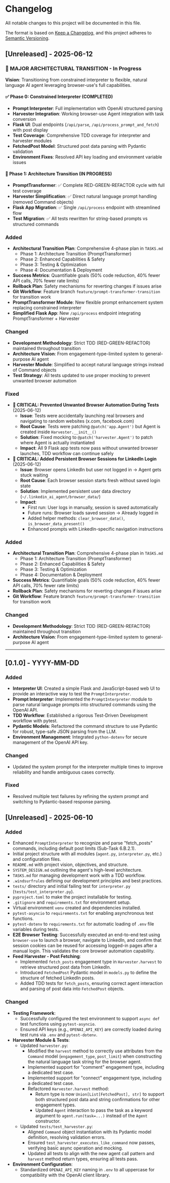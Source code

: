 # Changelog

All notable changes to this project will be documented in this file.

The format is based on [Keep a Changelog](https://keepachangelog.com/en/1.0.0/),
and this project adheres to [Semantic Versioning](https://semver.org/spec/v2.0.0.html).

## [Unreleased] - 2025-06-12

### 🚀 MAJOR ARCHITECTURAL TRANSITION - In Progress
**Vision**: Transitioning from constrained interpreter to flexible, natural language AI agent leveraging browser-use's full capabilities.

#### ✅ Phase 0: Constrained Interpreter (COMPLETED)
- **Prompt Interpreter**: Full implementation with OpenAI structured parsing
- **Harvester Integration**: Working browser-use Agent integration with task conversion
- **Flask UI**: Dual endpoints (`/api/parse`, `/api/process_prompt_and_fetch`) with post display
- **Test Coverage**: Comprehensive TDD coverage for interpreter and harvester modules
- **FetchedPost Model**: Structured post data parsing with Pydantic validation
- **Environment Fixes**: Resolved API key loading and environment variable issues

#### 🔄 Phase 1: Architecture Transition (IN PROGRESS)
- **PromptTransformer**: ✅ Complete RED-GREEN-REFACTOR cycle with full test coverage
- **Harvester Simplification**: ✅ Direct natural language prompt handling (removed Command objects)
- **Flask App Migration**: ✅ Single `/api/process` endpoint with streamlined flow
- **Test Migration**: ✅ All tests rewritten for string-based prompts vs structured commands

### Added
- **Architectural Transition Plan**: Comprehensive 4-phase plan in `TASKS.md`
  - Phase 1: Architecture Transition (PromptTransformer)
  - Phase 2: Enhanced Capabilities & Safety
  - Phase 3: Testing & Optimization  
  - Phase 4: Documentation & Deployment
- **Success Metrics**: Quantifiable goals (50% code reduction, 40% fewer API calls, 70% fewer rate limits)
- **Rollback Plan**: Safety mechanisms for reverting changes if issues arise
- **Git Workflow**: Feature branch `feature/prompt-transformer-transition` for transition work
- **PromptTransformer Module**: New flexible prompt enhancement system replacing constrained interpreter
- **Simplified Flask App**: New `/api/process` endpoint integrating PromptTransformer + Harvester

### Changed
- **Development Methodology**: Strict TDD (RED-GREEN-REFACTOR) maintained throughout transition
- **Architecture Vision**: From engagement-type-limited system to general-purpose AI agent
- **Harvester Module**: Simplified to accept natural language strings instead of Command objects
- **Test Strategy**: All tests updated to use proper mocking to prevent unwanted browser automation

### Fixed
- **🔧 CRITICAL: Prevented Unwanted Browser Automation During Tests** (2025-06-12)
  - **Issue**: Tests were accidentally launching real browsers and navigating to random websites (x.com, facebook.com) 
  - **Root Cause**: Tests were patching `@patch('app.Agent')` but Agent is created inside `Harvester.__init__()`
  - **Solution**: Fixed mocking to `@patch('harvester.Agent')` to patch where Agent is actually instantiated
  - **Impact**: All 9 Flask app tests now pass without unwanted browser launches, TDD workflow can continue safely
- **🔑 CRITICAL: Added Persistent Browser Sessions for LinkedIn Login** (2025-06-12)
  - **Issue**: Browser opens LinkedIn but user not logged in → Agent gets stuck waiting
  - **Root Cause**: Each browser session starts fresh without saved login state
  - **Solution**: Implemented persistent user data directory (`~/.linkedin_ai_agent/browser_data/`)
  - **Impact**: 
    - First run: User logs in manually, session is saved automatically
    - Future runs: Browser loads saved session → Already logged in
    - Added helper methods: `clear_browser_data()`, `is_browser_data_present()`
    - Enhanced prompts with LinkedIn-specific navigation instructions

### Added
- **Architectural Transition Plan**: Comprehensive 4-phase plan in `TASKS.md`
  - Phase 1: Architecture Transition (PromptTransformer)
  - Phase 2: Enhanced Capabilities & Safety
  - Phase 3: Testing & Optimization  
  - Phase 4: Documentation & Deployment
- **Success Metrics**: Quantifiable goals (50% code reduction, 40% fewer API calls, 70% fewer rate limits)
- **Rollback Plan**: Safety mechanisms for reverting changes if issues arise
- **Git Workflow**: Feature branch `feature/prompt-transformer-transition` for transition work

### Changed
- **Development Methodology**: Strict TDD (RED-GREEN-REFACTOR) maintained throughout transition
- **Architecture Vision**: From engagement-type-limited system to general-purpose AI agent

---

## [0.1.0] - YYYY-MM-DD

### Added
- **Interpreter UI**: Created a simple Flask and JavaScript-based web UI to provide an interactive way to test the `PromptInterpreter`.
- **Prompt Interpreter**: Implemented the `PromptInterpreter` module to parse natural language prompts into structured commands using the OpenAI API.
- **TDD Workflow**: Established a rigorous Test-Driven Development workflow with pytest.
- **Pydantic Models**: Refactored the command structure to use Pydantic for robust, type-safe JSON parsing from the LLM.
- **Environment Management**: Integrated `python-dotenv` for secure management of the OpenAI API key.

### Changed
- Updated the system prompt for the interpreter multiple times to improve reliability and handle ambiguous cases correctly.

### Fixed
- Resolved multiple test failures by refining the system prompt and switching to Pydantic-based response parsing.

## [Unreleased] - 2025-06-10

### Added
- Enhanced `PromptInterpreter` to recognize and parse "fetch_posts" commands, including default post limits (Sub-Task 6.B.2.1).
- Initial project structure with all modules (`agent.py`, `interpreter.py`, etc.) and configuration files.
- `README.md` with project vision, objectives, and structure.
- `SYSTEM_DESIGN.md` outlining the agent's high-level architecture.
- `TASKS.md` for managing development work with a TDD workflow.
- `.windsurfrules` defining our development principles and best practices.
- `tests/` directory and initial failing test for `interpreter.py` (`tests/test_interpreter.py`).
- `pyproject.toml` to make the project installable for testing.
- `.gitignore` and `requirements.txt` for environment setup.
- Virtual environment `venv` created and dependencies installed.
- `pytest-asyncio` to `requirements.txt` for enabling asynchronous test functions.
- `pytest-dotenv` to `requirements.txt` for automatic loading of `.env` file variables during tests.
- **E2E Browser Testing**: Successfully executed an end-to-end test using `browser-use` to launch a browser, navigate to LinkedIn, and confirm that session cookies can be reused for accessing logged-in pages after a manual login. This validates the core browser automation capability.
- **Feed Harvester - Post Fetching**:
  - Implemented `fetch_posts` engagement type in `Harvester.harvest` to retrieve structured post data from LinkedIn.
  - Introduced `FetchedPost` Pydantic model in `models.py` to define the structure of fetched LinkedIn posts.
  - Added TDD tests for `fetch_posts`, ensuring correct agent interaction and parsing of post data into `FetchedPost` objects.

### Changed
- **Testing Framework**:
    - Successfully configured the test environment to support `async def` test functions using `pytest-asyncio`.
    - Ensured API keys (e.g., `OPENAI_API_KEY`) are correctly loaded during test runs via `.env` and `pytest-dotenv`.
- **Harvester Module & Tests**:
    - Updated `harvester.py`:
        - Modified the `harvest` method to correctly use attributes from the `Command` model (`engagement_type`, `post_limit`) when constructing the natural language task string for the browser agent.
        - Implemented support for "comment" engagement type, including a dedicated test case.
        - Implemented support for "connect" engagement type, including a dedicated test case.
        - Refactored `Harvester.harvest` method:
            - Return type is now `Union[List[FetchedPost], str]` to support both structured post data and string confirmations for other engagement types.
            - Updated `Agent` interaction to pass the task as a keyword argument to `agent.run(task=...)` instead of the `Agent` constructor.
    - Updated `tests/test_harvester.py`:
        - Aligned `Command` object instantiation with its Pydantic model definition, resolving validation errors.
        - Ensured `test_harvester_executes_like_command` now passes, verifying basic async operation and mocking.
        - Updated all tests to align with the new agent call pattern and `harvest` method return types, ensuring all tests pass.
- **Environment Configuration**:
    - Standardized `OPENAI_API_KEY` naming in `.env` to all uppercase for compatibility with the OpenAI client library.

